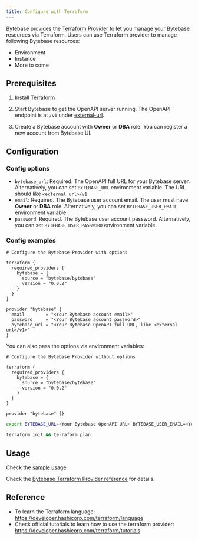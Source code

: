 ```yaml
---
title: Configure with Terraform
---
```


Bytebase provides the [Terraform Provider](https://registry.terraform.io/providers/bytebase/bytebase) to let you manage your Bytebase resources via Terraform. Users can use Terraform provider to manage following Bytebase resources:

- Environment
- Instance
- More to come

## Prerequisites

1. Install [Terraform](https://developer.hashicorp.com/terraform/downloads?product_intent=terraform)

2. Start Bytebase to get the OpenAPI server running. The OpenAPI endpoint is at `/v1` under [external-url](/docs/get-started/install/external-url).

3. Create a Bytebase account with **Owner** or **DBA** role. You can register a new account from Bytebase UI.

## Configuration

### Config options

- `bytebase_url`: Required. The OpenAPI full URL for your Bytebase server. Alternatively, you can set `BYTEBASE_URL` environment variable. The URL should like `<external url>/v1`
- `email`: Required. The Bytebase user account email. The user must have **Owner** or **DBA** role. Alternatively, you can set `BYTEBASE_USER_EMAIL` environment variable.
- `password`: Required. The Bytebase user account password. Alternatively, you can set `BYTEBASE_USER_PASSWORD` environment variable.

### Config examples

```hcl
# Configure the Bytebase Provider with options

terraform {
  required_providers {
    bytebase = {
      source = "bytebase/bytebase"
      version = "0.0.2"
    }
  }
}

provider "bytebase" {
  email        = "<Your Bytebase account email>"
  password     = "<Your Bytebase account password>"
  bytebase_url = "<Your Bytebase OpenAPI full URL, like <external url>/v1>"
}
```

You can also pass the options via environment variables:

```hcl
# Configure the Bytebase Provider without options

terraform {
  required_providers {
    bytebase = {
      source = "bytebase/bytebase"
      version = "0.0.2"
    }
  }
}

provider "bytebase" {}
```

```bash
export BYTEBASE_URL=<Your Bytebase OpenAPI URL> BYTEBASE_USER_EMAIL=<Your Bytebase account email> BYTEBASE_USER_PASSWORD=<Your Bytebase account password>

terraform init && terraform plan
```

## Usage

Check the [sample usage](https://github.com/bytebase/terraform-provider-bytebase/blob/main/examples/main.tf).

Check the [Bytebase Terraform Provider reference](https://registry.terraform.io/providers/bytebase/bytebase/latest/docs) for details.

## Reference

- To learn the Terraform language: https://developer.hashicorp.com/terraform/language
- Check official tutorials to learn how to use the terraform provider: https://developer.hashicorp.com/terraform/tutorials
